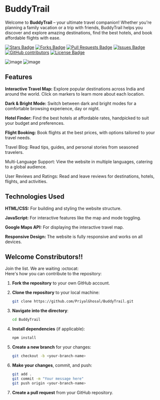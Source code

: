 # BuddyTrail
Welcome to **BuddyTrail** – your ultimate travel companion! Whether you're planning a family vacation or a trip with friends, BuddyTrail helps you discover and explore amazing destinations, find the best hotels, and book affordable flights with ease.


<a href="https://github.com/akhandpratap18/awesome-github-profile-readme/stargazers"><img src="https://img.shields.io/github/stars/akhandpratap18/awesome-github-profile-readme" alt="Stars Badge"/></a>
<a href="https://github.com/akhandpratap18/awesome-github-profile-readme/network/members"><img src="https://img.shields.io/github/forks/akhandpratap18/awesome-github-profile-readme" alt="Forks Badge"/></a>
<a href="https://github.com/akhandpratap18/awesome-github-profile-readme/pulls"><img src="https://img.shields.io/github/issues-pr/akhandpratap18/awesome-github-profile-readme" alt="Pull Requests Badge"/></a>
<a href="https://github.com/akhandpratap18/awesome-github-profile-readme/issues"><img src="https://img.shields.io/github/issues/akhandpratap18/awesome-github-profile-readme" alt="Issues Badge"/></a>
<a href="https://github.com/akhandpratap18/awesome-github-profile-readme/graphs/contributors"><img alt="GitHub contributors" src="https://img.shields.io/github/contributors/akhandpratap18/awesome-github-profile-readme?color=2b9348"></a>
<a href="https://github.com/akhandpratap18/awesome-github-profile-readme/blob/master/LICENSE"><img src="https://img.shields.io/github/license/akhandpratap18/awesome-github-profile-readme?color=2b9348" alt="License Badge"/></a>

![image](https://github.com/user-attachments/assets/4e53b040-41de-43d0-91bd-5c31bf5b9959)
![image](https://github.com/user-attachments/assets/1a2ec256-1099-44a0-b810-7f40b544ec3a)


## Features
**Interactive Travel Map:** Explore popular destinations across India and around the world. Click on markers to learn more about each location.

**Dark & Bright Mode:** Switch between dark and bright modes for a comfortable browsing experience, day or night.

**Hotel Finder:** Find the best hotels at affordable rates, handpicked to suit your budget and preferences.

**Flight Booking:** Book flights at the best prices, with options tailored to your travel needs.

Travel Blog: Read tips, guides, and personal stories from seasoned travelers.

Multi-Language Support: View the website in multiple languages, catering to a global audience.

User Reviews and Ratings: Read and leave reviews for destinations, hotels, flights, and activities.

## Technologies Used
**HTML/CSS:** For building and styling the website structure.

**JavaScript:** For interactive features like the map and mode toggling.

**Google Maps API:** For displaying the interactive travel map.

**Responsive Design:** The website is fully responsive and works on all devices.

## Welcome Constributors!!
Join the list. We are waiting :octocat:<br />
Here's how you can contribute to the repository:

1. **Fork the repository** to your own GitHub account.
   
2. **Clone the repository** to your local machine:
   
    ```bash
    git clone https://github.com/PriyalGhosal/BuddyTrail.git
    ```
    
3. **Navigate into the directory**:
   
    ```bash
    cd BuddyTrail
    ```
    
4. **Install dependencies** (if applicable):
   
    ```bash
    npm install
    ```
    
5. **Create a new branch** for your changes:
   
    ```bash
    git checkout -b <your-branch-name>
    ```
    
6. **Make your changes**, commit, and push:
   
    ```bash
    git add .
    git commit -m "Your message here"
    git push origin <your-branch-name>
    ```

7. **Create a pull request** from your GitHub repository.
